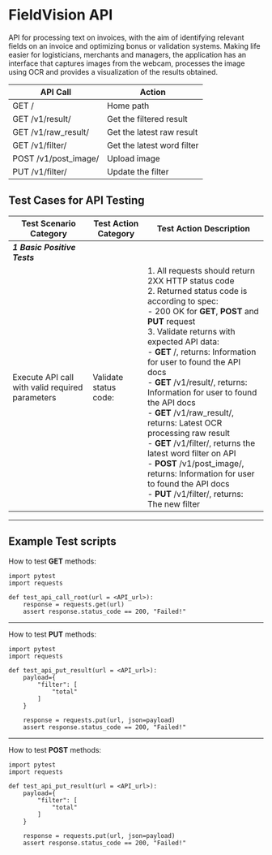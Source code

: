 # FieldVision API
API for processing text on invoices, with the aim of identifying relevant fields on an invoice and optimizing bonus or validation systems. Making life easier for logisticians, merchants and managers, the application has an interface that captures images from the webcam, processes the image using OCR and provides a visualization of the results obtained.


| API Call | Action|
|----------|-------|
| GET / | Home path |
| GET /v1/result/ | Get the filtered result |
| GET /v1/raw_result/ | Get the latest raw result |
| GET /v1/filter/ | Get the latest word filter |
| POST /v1/post_image/ | Upload image |
| PUT /v1/filter/ | Update the filter |

## Test Cases for API Testing

| Test Scenario Category | Test Action Category | Test Action Description |
|------------------------|----------------------|-------------------------|
| ***1 Basic Positive Tests*** |||
| Execute API call with valid required parameters| Validate status code:| 1. All requests should return 2XX HTTP status code <br> 2. Returned status code is according to spec: <br> - 200 OK for **GET**, **POST** and **PUT** request <br> 3. Validate returns with expected API data: <br> - **GET** /, returns: Information for user to found the API docs <br> - **GET** /v1/result/, returns: Information for user to found the API docs <br> - **GET** /v1/raw_result/, returns: Latest OCR processing raw result <br> - **GET** /v1/filter/, returns the latest word filter on API <br> - **POST** /v1/post_image/, returns: Information for user to found the API docs <br> - **PUT** /v1/filter/, returns: The new filter |
---

## Example Test scripts

How to test **GET** methods:

```
import pytest
import requests

def test_api_call_root(url = <API_url>):
    response = requests.get(url)
    assert response.status_code == 200, "Failed!"
```
---
How to test **PUT** methods:

```
import pytest
import requests

def test_api_put_result(url = <API_url>):
    payload={
        "filter": [
            "total"
        ]
    }

    response = requests.put(url, json=payload)
    assert response.status_code == 200, "Failed!"
```
---
How to test **POST** methods:

```
import pytest
import requests

def test_api_put_result(url = <API_url>):
    payload={
        "filter": [
            "total"
        ]
    }

    response = requests.put(url, json=payload)
    assert response.status_code == 200, "Failed!"
```
